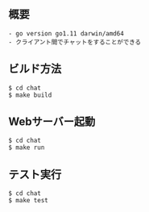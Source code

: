 ## 概要
```
- go version go1.11 darwin/amd64
- クライアント間でチャットをすることができる
```

## ビルド方法
```
$ cd chat
$ make build
```

## Webサーバー起動
```
$ cd chat
$ make run
```

## テスト実行
```
$ cd chat
$ make test
```